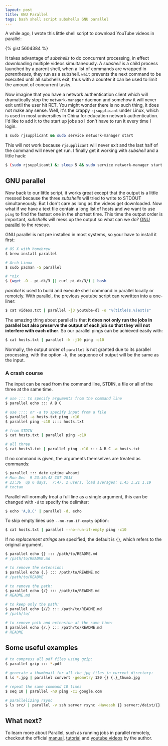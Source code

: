 ```yaml
---
layout: post
title: GNU Parallel
tags: bash shell script subshells GNU parallel
---
```



A while ago, I wrote this little shell script to download YouTube
videos in parallel:

{% gist 5604384 %}

It takes advantage of _subshells_ to do concurrent processing, in
effect downloading multiple videos simultaneously. A _subshell_ is a
child process launched by a parent shell, when a list of commands are
wrapped in _parentheses_, they run as a subshell. `wait` prevents the
next command to be executed until all subshells exit, thus with a
counter it can be used to limit the amount of concurrent tasks.

Now imagine that you have a network authentication client which will
dramatically stop the `network-manager` daemon and somehow it will
never exit until the user hit RET. You might wonder there is no such
thing, it does not make any sense. Well, it's the crappy
`rjsupplicant` under Linux, which is used in most universities in
China for education network authentication. I'd like to add it to the
start up jobs so I don't have to run it every time I login.

```bash
$ sudo rjsupplicant && sudo service network-manager start
```

This will not work because `rjsupplicant` will never exit and the last
half of the command will never get run. I finally get it working with
_subshell_ and a little hack:

```bash
$ (sudo rjsupplicant) &; sleep 5 && sudo service network-manager start
```


## GNU parallel

Now back to our little script, it works great except that the output
is a little messed because the three _subshells_ will tried to write
to STDOUT simultaneously. But I don't care as long as the videos get
downloaded. Now what if we have a text file contain a long list of
hosts and we want to use `ping` to find the fastest one in the
shortest time. This time the output order is important, _subshells_
will mess up the output so what can we do? [GNU parallel][] to the
rescue.

GNU parallel is not pre installed in most systems, so your have to
install it first:

```bash
# OS X with homebrew
$ brew install parallel

# Arch Linux
$ sudo pacman -S parallel

# *nix
$ (wget -O - pi.dk/3 || curl pi.dk/3/) | bash
```
_parallel_ is used to build and execute shell command in parallel
locally or remotely. With parallel, the previous youtube script can
rewritten into a one-liner:

```bash
$ cat videos.txt | parallel -j3 youtube-dl -o "%(title)s.%(ext)s"
```

The amazing thing about parallel is that __it does not only run the
jobs in parallel but also preserve the output of each job so that they
will not interfere with each other__. So our parallel pings can be
achieved easily with:

```bash
$ cat hosts.txt | parallel -k -j10 ping -c10
```

Normally, the output order of `parallel` is not granted due to its
parallel processing, with the option `-k`, the sequence of output
will be the same as the input.

### A crash course

The input can be read from the command line, STDIN, a file or all of
the three at the same time.

```bash
# use ::: to specify arguments from the command line
$ parallel echo ::: A B C

# use :::: or -a to specify input from a file
$ parallel -a hosts.txt ping -c10
$ parallel ping -c10 :::: hosts.txt

# from STDIN
$ cat hosts.txt | parallel ping -c10

# all three
$ cat hosts1.txt | parallel ping -c10 ::: A B C -a hosts.txt
```

If no command is given, the arguments themselves are treated as
commands:

```bash
$ parallel ::: date uptime whoami
# Mon Dec  9 23:36:42 CST 2013
# 23:36  up 6 days,  7:47, 2 users, load averages: 1.45 1.21 1.19
# toctan
```

Parallel will normally treat a full line as a single argument, this
can be changed with `-d` to specify the delimiter:

```bash
$ echo 'A,B,C' | parallel -d, echo
```

To skip empty lines use `--no-run-if-empty` option:

```bash
$ cat hosts.txt | parallel --no-run-if-empty ping -c10
```

If no _replacement strings_ are specified, the default is `{}`, which
refers to the original argument.

```bash
$ parallel echo {} ::: /path/to/README.md
# /path/to/README.md

# to remove the extension:
$ parallel echo {.} ::: /path/to/README.md
# /path/to/README

# to remove the path:
$ parallel echo {/} ::: /path/to/README.md
# README.md

# to keep only the path:
$ parallel echo {//} ::: /path/to/README.md
# /path/to/

# to remove path and extension at the same time:
$ parallel echo {/.} ::: /path/to/README.md
# README
```

## Some useful examples

```bash
# to compress all pdf files using gzip:
$ parallel gzip ::: *.pdf

# generate a thumbnail for all the jpg files in current directory:
$ ls *.jpg | parallel convert -geometry 120 {} {.}_thumb.jpg

# repeat the same command 10 times
$ seq 10 | parallel -n0 ping -c1 google.com

# parallelizing rsync
$ ls src/ | parallel -v ssh server rsync -Havessh {} server:/deist/{}
```

## What next?

To learn more about Parallel, such as running jobs in parallel
remotely, checkout the official [manual][], [tutorial][] and
[youtube videos][] by the author.

[GNU parallel]: http://www.gnu.org/software/parallel/
[tutorial]: http://www.gnu.org/software/parallel/parallel_tutorial.html
[manual]: http://www.gnu.org/software/parallel/man.html
[youtube videos]: http://www.gnu.org/software/parallel/man.html
